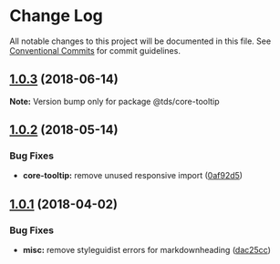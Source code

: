 # Change Log

All notable changes to this project will be documented in this file.
See [Conventional Commits](https://conventionalcommits.org) for commit guidelines.

<a name="1.0.3"></a>
## [1.0.3](https://github.com/telusdigital/tds/compare/@tds/core-tooltip@1.0.2...@tds/core-tooltip@1.0.3) (2018-06-14)




**Note:** Version bump only for package @tds/core-tooltip

<a name="1.0.2"></a>
## [1.0.2](https://github.com/telusdigital/tds/compare/@tds/core-tooltip@1.0.1...@tds/core-tooltip@1.0.2) (2018-05-14)


### Bug Fixes

* **core-tooltip:** remove unused responsive import ([0af92d5](https://github.com/telusdigital/tds/commit/0af92d5))




<a name="1.0.1"></a>
## [1.0.1](https://github.com/telusdigital/tds/compare/@tds/core-tooltip@1.0.0...@tds/core-tooltip@1.0.1) (2018-04-02)


### Bug Fixes

* **misc:** remove styleguidist errors for markdownheading ([dac25cc](https://github.com/telusdigital/tds/commit/dac25cc))
